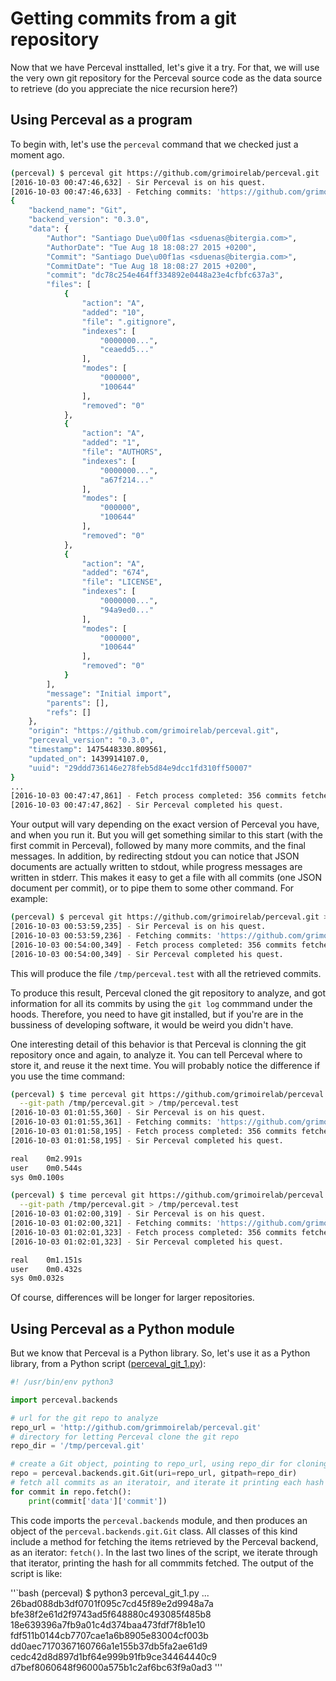 # Getting commits from a git repository

Now that we have Perceval insttalled, let's give it a try. For that, we will use the very own git repository for the Perceval source code as the data source to retrieve (do you appreciate the nice recursion here?)

## Using Perceval as a program

To begin with, let's use the `perceval` command that we checked just a moment ago.

```bash
(perceval) $ perceval git https://github.com/grimoirelab/perceval.git
[2016-10-03 00:47:46,632] - Sir Perceval is on his quest.
[2016-10-03 00:47:46,633] - Fetching commits: 'https://github.com/grimoirelab/perceval.git' git repository from 1970-01-01 00:00:00+00:00; all branches
{
    "backend_name": "Git",
    "backend_version": "0.3.0",
    "data": {
        "Author": "Santiago Due\u00f1as <sduenas@bitergia.com>",
        "AuthorDate": "Tue Aug 18 18:08:27 2015 +0200",
        "Commit": "Santiago Due\u00f1as <sduenas@bitergia.com>",
        "CommitDate": "Tue Aug 18 18:08:27 2015 +0200",
        "commit": "dc78c254e464ff334892e0448a23e4cfbfc637a3",
        "files": [
            {
                "action": "A",
                "added": "10",
                "file": ".gitignore",
                "indexes": [
                    "0000000...",
                    "ceaedd5..."
                ],
                "modes": [
                    "000000",
                    "100644"
                ],
                "removed": "0"
            },
            {
                "action": "A",
                "added": "1",
                "file": "AUTHORS",
                "indexes": [
                    "0000000...",
                    "a67f214..."
                ],
                "modes": [
                    "000000",
                    "100644"
                ],
                "removed": "0"
            },
            {
                "action": "A",
                "added": "674",
                "file": "LICENSE",
                "indexes": [
                    "0000000...",
                    "94a9ed0..."
                ],
                "modes": [
                    "000000",
                    "100644"
                ],
                "removed": "0"
            }
        ],
        "message": "Initial import",
        "parents": [],
        "refs": []
    },
    "origin": "https://github.com/grimoirelab/perceval.git",
    "perceval_version": "0.3.0",
    "timestamp": 1475448330.809561,
    "updated_on": 1439914107.0,
    "uuid": "29ddd736146e278feb5d84e9dcc1fd310ff50007"
}
...
[2016-10-03 00:47:47,861] - Fetch process completed: 356 commits fetched
[2016-10-03 00:47:47,862] - Sir Perceval completed his quest.
```

Your output will vary depending on the exact version of Perceval you have, and when you run it. But you will get something similar to this start (with the first commit in Perceval), followed by many more commits, and the final messages. In addition, by redirecting stdout you can notice that JSON documents are actually written to stdout, while progress messages are written in stderr. This makes it easy to get a file with all commits (one JSON document per commit), or to pipe them to some other command. For example:

```bash
(perceval) $ perceval git https://github.com/grimoirelab/perceval.git > /tmp/perceval.test
[2016-10-03 00:53:59,235] - Sir Perceval is on his quest.
[2016-10-03 00:53:59,236] - Fetching commits: 'https://github.com/grimoirelab/perceval.git' git repository from 1970-01-01 00:00:00+00:00; all branches
[2016-10-03 00:54:00,349] - Fetch process completed: 356 commits fetched
[2016-10-03 00:54:00,349] - Sir Perceval completed his quest.
```

This will produce the file `/tmp/perceval.test` with all the retrieved commits.

To produce this result, Perceval cloned the git repository to analyze, and got information for all its commits by using the `git log` commmand under the hoods. Therefore, you need to have git installed, but if you're are in the bussiness of developing software, it would be weird you didn't have.

One interesting detail of this behavior is that Perceval is clonning the git repository once and again, to analyze it. You can tell Perceval where to store it, and reuse it the next time. You will probably notice the difference if you use the time command:

```bash
(perceval) $ time perceval git https://github.com/grimoirelab/perceval.git \
  --git-path /tmp/perceval.git > /tmp/perceval.test
[2016-10-03 01:01:55,360] - Sir Perceval is on his quest.
[2016-10-03 01:01:55,361] - Fetching commits: 'https://github.com/grimoirelab/perceval.git' git repository from 1970-01-01 00:00:00+00:00; all branches
[2016-10-03 01:01:58,195] - Fetch process completed: 356 commits fetched
[2016-10-03 01:01:58,195] - Sir Perceval completed his quest.

real	0m2.991s
user	0m0.544s
sys	0m0.100s

(perceval) $ time perceval git https://github.com/grimoirelab/perceval.git \
  --git-path /tmp/perceval.git > /tmp/perceval.test
[2016-10-03 01:02:00,319] - Sir Perceval is on his quest.
[2016-10-03 01:02:00,321] - Fetching commits: 'https://github.com/grimoirelab/perceval.git' git repository from 1970-01-01 00:00:00+00:00; all branches
[2016-10-03 01:02:01,323] - Fetch process completed: 356 commits fetched
[2016-10-03 01:02:01,323] - Sir Perceval completed his quest.

real	0m1.151s
user	0m0.432s
sys	0m0.032s
```

Of course, differences will be longer for larger repositories.

## Using Perceval as a Python module

But we know that Perceval is a Python library. So, let's use it as a Python library, from a Python script ([perceval_git_1.py](https://github.com/jgbarah/grimoirelab-training/blob/master/perceval/scripts/perceval_git_1.py)):

```python
#! /usr/bin/env python3

import perceval.backends

# url for the git repo to analyze
repo_url = 'http://github.com/grimmoirelab/perceval.git'
# directory for letting Perceval clone the git repo
repo_dir = '/tmp/perceval.git'

# create a Git object, pointing to repo_url, using repo_dir for cloning
repo = perceval.backends.git.Git(uri=repo_url, gitpath=repo_dir)
# fetch all commits as an iteratoir, and iterate it printing each hash
for commit in repo.fetch():
    print(commit['data']['commit'])
```

This code imports the `perceval.backends` module, and then produces an object of the `perceval.backends.git.Git` class. All classes of this kind include a method for fetching the items retrieved by the Perceval backend, as an iterator: `fetch()`. In the last two lines of the script, we iterate through that iterator, printing the hash for all commmits fetched. The output of the script is like:

''`bash
(perceval) $ python3 perceval_git_1.py 
...
26bad088db3df0701f095c7cd45f89e2d9948a7a
bfe38f2e61d2f9743ad5f648880c493085f485b8
18e639396a7fb9a01c4d374baa473fdf7f8b1e10
fdf511b0144cb7707cae1a6b8905e83004cf003b
dd0aec7170367160766a1e155b37db5fa2ae61d9
cedc42d8d897d1bf64e999b91fb9ce34464440c9
d7bef8060648f96000a575b1c2af6bc63f9a0ad3
'''


